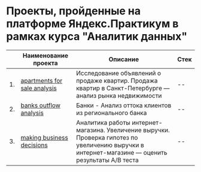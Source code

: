 # Проекты, пройденные на платформе Яндекс.Практикум в рамках курса "Аналитик данных"

|     | Наименование проекта                | Описание                                                     | Стек                                                         |
| ---- | ------------------------------------------------------------ | ------------------------------------------------------------ | ------------------------------------------------------------ |
| 1. | [apartments for sale analysis](https://github.com/YMaksim/yandex_praktikum/tree/main/apartments%20for%20sale%20analysis)       | Исследование объявлений о продаже квартир. Продажа квартир в Санкт-Петербурге — анализ рынка недвижимости | -- |
| 2. | [banks outflow analysis](https://github.com/YMaksim/yandex_praktikum/tree/main/banks%20outflow%20analysis)              | Банки - Анализ оттока клиентов из регионального банка                                                               | -- |
| 3. | [making business decisions](https://github.com/YMaksim/yandex_praktikum/tree/main/making%20business%20decisions)               | Аналитика работы интернет-магазина. Увеличение выручки. Проверка гипотез по увеличению выручки в интернет-магазине — оценить результаты A/B теста | -- |




